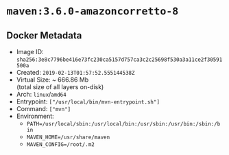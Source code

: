 # `maven:3.6.0-amazoncorretto-8`

## Docker Metadata

- Image ID: `sha256:3e8c7796be416e73fc230ca5157d757ca3c2c25698f530a3a11ce2f30591500a`
- Created: `2019-02-13T01:57:52.555144538Z`
- Virtual Size: ~ 666.86 Mb  
  (total size of all layers on-disk)
- Arch: `linux`/`amd64`
- Entrypoint: `["/usr/local/bin/mvn-entrypoint.sh"]`
- Command: `["mvn"]`
- Environment:
  - `PATH=/usr/local/sbin:/usr/local/bin:/usr/sbin:/usr/bin:/sbin:/bin`
  - `MAVEN_HOME=/usr/share/maven`
  - `MAVEN_CONFIG=/root/.m2`
